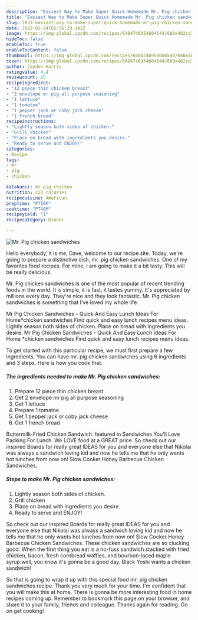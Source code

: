 ```yaml
---
description: "Easiest Way to Make Super Quick Homemade Mr. Pig chicken sandwiches"
title: "Easiest Way to Make Super Quick Homemade Mr. Pig chicken sandwiches"
slug: 2033-easiest-way-to-make-super-quick-homemade-mr-pig-chicken-sandwiches
date: 2022-02-24T02:36:29.142Z
image: https://img-global.cpcdn.com/recipes/6484746954604544/680x482cq70/mr-pig-chicken-sandwiches-recipe-main-photo.jpg
hideToc: false
enableToc: true
enableTocContent: false
thumbnail: https://img-global.cpcdn.com/recipes/6484746954604544/680x482cq70/mr-pig-chicken-sandwiches-recipe-main-photo.jpg
cover: https://img-global.cpcdn.com/recipes/6484746954604544/680x482cq70/mr-pig-chicken-sandwiches-recipe-main-photo.jpg
author: Jayden Harris
ratingvalue: 4.4
reviewcount: 25
recipeingredient:
- "12 piece thin chicken breast"
- "2 envelope mr pig all purpose seasoning"
- "1 lettuce"
- "1 tomatoe"
- "1 pepper jack or coby jack cheese"
- "1 french bread"
recipeinstructions:
- "Lightly season both sides of chicken."
- "Grill chicken"
- "Place on bread with ingredients you desire."
- "Ready to serve and ENJOY!"
categories:
- Recipe
tags:
- mr
- pig
- chicken

katakunci: mr pig chicken 
nutrition: 223 calories
recipecuisine: American
preptime: "PT16M"
cooktime: "PT46M"
recipeyield: "1"
recipecategory: Dinner

---
```



![Mr. Pig chicken sandwiches](https://img-global.cpcdn.com/recipes/6484746954604544/680x482cq70/mr-pig-chicken-sandwiches-recipe-main-photo.jpg)

Hello everybody, it is me, Dave, welcome to our recipe site. Today, we're going to prepare a distinctive dish, mr. pig chicken sandwiches. One of my favorites food recipes. For mine, I am going to make it a bit tasty. This will be really delicious.

Mr. Pig chicken sandwiches is one of the most popular of recent trending foods in the world. It is simple, it is fast, it tastes yummy. It's appreciated by millions every day. They're nice and they look fantastic. Mr. Pig chicken sandwiches is something that I've loved my whole life.

Mr Pig Chicken Sandwiches - Quick And Easy Lunch Ideas For Home*chicken sandwiches Find quick and easy lunch recipes menu ideas. Lightly season both sides of chicken. Place on bread with ingredients you desire. Mr Pig Chicken Sandwiches - Quick And Easy Lunch Ideas For Home *chicken sandwiches Find quick and easy lunch recipes menu ideas.


To get started with this particular recipe, we must first prepare a few ingredients. You can have mr. pig chicken sandwiches using 6 ingredients and 3 steps. Here is how you cook that.

<!--inarticleads1-->

##### The ingredients needed to make Mr. Pig chicken sandwiches:

1. Prepare 12 piece thin chicken breast
1. Get 2 envelope mr pig all purpose seasoning
1. Get 1 lettuce
1. Prepare 1 tomatoe
1. Get 1 pepper jack or coby jack cheese
1. Get 1 french bread


Buttermilk-Fried Chicken Sandwich. featured in Sandwiches You&#39;ll Love Packing For Lunch. We LOVE food at a GREAT price. So check out our inspired Boards for really great IDEAS for you and everyone else that Nikolai was always a sandwich loving kid and now he tells me that he only wants hot lunches from now on! Slow Cooker Honey Barbecue Chicken Sandwiches. 

<!--inarticleads2-->

##### Steps to make Mr. Pig chicken sandwiches:

1. Lightly season both sides of chicken.
1. Grill chicken
1. Place on bread with ingredients you desire.
1. Ready to serve and ENJOY!

So check out our inspired Boards for really great IDEAS for you and everyone else that Nikolai was always a sandwich loving kid and now he tells me that he only wants hot lunches from now on! Slow Cooker Honey Barbecue Chicken Sandwiches. These chicken sandwiches are so clucking good. When the first thing you eat is a no-fuss sandwich stacked with fried chicken, bacon, fresh cornbread waffles, and bourbon-laced maple syrup.well, you know it&#39;s gonna be a good day. Black Yoshi wants a chicken sandwich! 

So that is going to wrap it up with this special food mr. pig chicken sandwiches recipe. Thank you very much for your time. I'm confident that you will make this at home. There is gonna be more interesting food in home recipes coming up. Remember to bookmark this page on your browser, and share it to your family, friends and colleague. Thanks again for reading. Go on get cooking!
